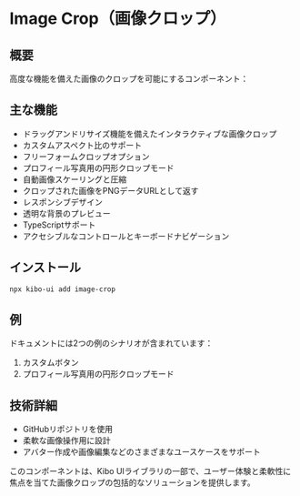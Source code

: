 # Image Crop（画像クロップ）

## 概要
高度な機能を備えた画像のクロップを可能にするコンポーネント：

## 主な機能
- ドラッグアンドリサイズ機能を備えたインタラクティブな画像クロップ
- カスタムアスペクト比のサポート
- フリーフォームクロップオプション
- プロフィール写真用の円形クロップモード
- 自動画像スケーリングと圧縮
- クロップされた画像をPNGデータURLとして返す
- レスポンシブデザイン
- 透明な背景のプレビュー
- TypeScriptサポート
- アクセシブルなコントロールとキーボードナビゲーション

## インストール
```bash
npx kibo-ui add image-crop
```

## 例
ドキュメントには2つの例のシナリオが含まれています：
1. カスタムボタン
2. プロフィール写真用の円形クロップモード

## 技術詳細
- GitHubリポジトリを使用
- 柔軟な画像操作用に設計
- アバター作成や画像編集などのさまざまなユースケースをサポート

このコンポーネントは、Kibo UIライブラリの一部で、ユーザー体験と柔軟性に焦点を当てた画像クロップの包括的なソリューションを提供します。
